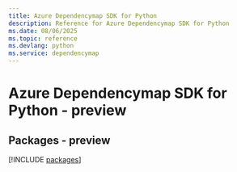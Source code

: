 ```yaml
---
title: Azure Dependencymap SDK for Python
description: Reference for Azure Dependencymap SDK for Python
ms.date: 08/06/2025
ms.topic: reference
ms.devlang: python
ms.service: dependencymap
---
```

# Azure Dependencymap SDK for Python - preview
## Packages - preview
[!INCLUDE [packages](dependencymap-index.md)]